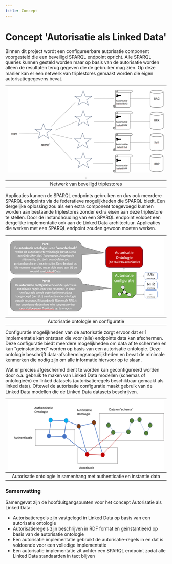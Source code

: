```yaml
---
title: Concept
---
```

# Concept 'Autorisatie als Linked Data'

Binnen dit project wordt een configureerbare autorisatie component voorgesteld die een beveiligd
SPARQL endpoint opricht. Alle SPARQL queries kunnen gesteld worden maar op basis van de autorisatie
worden alleen de resultaten terug gegeven die de gebruiker mag zien. Op deze manier kan er een
netwerk van triplestores gemaakt worden die eigen autorisatiegegevens bevat.

|  ![concept](images/concept1.png).  |
| :--------------------------------: |
| Netwerk van beveiligd triplestores |

Applicaties kunnen de SPARQL endpoints gebruiken en dus ook meerdere SPARQL endpoints via de
federatieve mogelijkheden die SPARQL biedt. Een dergelijke oplossing zou als een extra component
toegevoegd kunnen worden aan bestaande triplestores zonder extra eisen aan deze triplestore te
stellen. Door de instandhouding van een SPARQL endpoint voldoet een dergelijke implementatie ook aan
de Linked Data architectuur. Applicaties die werken met een SPARQL endpoint zouden gewoon moeten
werken. 

|   ![concept 2](images/concept2.png)   |
| :-----------------------------------: |
| Autorisatie ontologie en configuratie |

Configuratie mogelijkheden van de autorisatie zorgt ervoor dat er 1 implementatie kan ontstaan die
voor (alle) endpoints data kan afschermen. Deze configuratie biedt meerdere mogelijkheden om data af
te schermen en kan "geinstantieerd" worden op basis van een autorisatie ontologie. Deze ontologie
beschrijft data-afschermingsmogelijkheden en bevat de minimale kenmerken die nodig zijn om alle
informatie hiervoor op te slaan. 

Wat er precies afgeschermd dient te worden kan geconfigureerd worden door o.a. gebruik te maken van
Linked Data modellen (schemas of ontologieën) en linked datasets (autorisatieregels beschikbaar
gemaakt als linked data). Oftewel de autorisatie configuratie maakt gebruik van de Linked Data
modellen die de Linked Data datasets beschrijven.

|               ![conceptLD](images/autorisatieAlsLD.png)                |
| :--------------------------------------------------------------------: |
| Autorisatie ontologie in samenhang met authenticatie en instantie data |

### Samenvatting

Samengevat zijn de hoofduitgangspunten voor het concept Autorisatie als Linked Data: 

- Autorisatieregels zijn vastgelegd in Linked Data op basis van een autorisatie ontologie
- Autorisatieregels zijn beschrijven in RDF format en geinstantieerd op basis van de autorisatie
  ontologie
- Een autorisatie implementatie gebruikt de autorisatie-regels in   en dat is voldoende voor een
  volledige implementatie
- Een autorisatie implementatie zit achter een SPARQL endpoint zodat alle Linked Data standaarden in
  tact blijven
